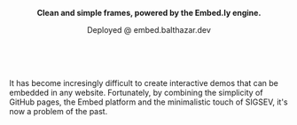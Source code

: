 <p align="center"><strong>Clean and simple frames, powered by the Embed.ly engine.</strong></p>
<p align="center">Deployed @ embed.balthazar.dev</p>

<br />
<br />
<br />

It has become incresingly difficult to create interactive demos that can be embedded
in any website. Fortunately, by combining the simplicity of GitHub pages, the Embed
platform and the minimalistic touch of SIGSEV, it's now a problem of the past.

